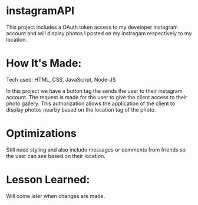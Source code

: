 # instagramAPI
This project includes a OAuth token access to my developer instagram account and will display photos I posted on my instragam respectively to my location.

# How It's Made:
Tech used: HTML, CSS, JavaScript, Node-JS

In this project we have a button tag the sends the user to their instagram account. The request is made for the user to give the client access to their photo gallery. This authorization allows the application of the client to display photos nearby based on the location tag of the photo.

# Optimizations
Still need styling and also include messages or comments from friends so the user can see based on their location.

# Lesson Learned:
Will come later when changes are made.
